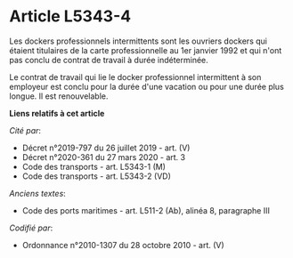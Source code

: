 # Article L5343-4

Les dockers professionnels intermittents sont les ouvriers dockers qui étaient titulaires de la carte professionnelle au 1er
janvier 1992 et qui n'ont pas conclu de contrat de travail à durée indéterminée.

Le contrat de travail qui lie le docker professionnel intermittent à son employeur est conclu pour la durée d'une vacation ou
pour une durée plus longue. Il est renouvelable.

**Liens relatifs à cet article**

_Cité par_:

  - Décret n°2019-797 du 26 juillet 2019 - art. (V)
  - Décret n°2020-361 du 27 mars 2020 - art. 3
  - Code des transports - art. L5343-1 (M)
  - Code des transports - art. L5343-2 (VD)

_Anciens textes_:

  - Code des ports maritimes - art. L511-2 (Ab), alinéa 8, paragraphe III

_Codifié par_:

  - Ordonnance n°2010-1307 du 28 octobre 2010 - art. (V)
